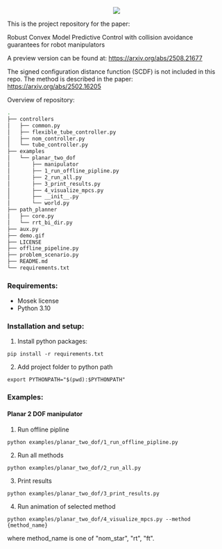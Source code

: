 <p align="center">
<img src="demo.gif"/>
</p>

This is the project repository for the paper:

Robust Convex Model Predictive Control with collision avoidance guarantees for robot manipulators

A preview version can be found at: https://arxiv.org/abs/2508.21677

The signed configuration distance function (SCDF) is not included in this repo. The method is described in the paper: https://arxiv.org/abs/2502.16205

Overview of repository:
```bash
.
├── controllers
│   ├── common.py
│   ├── flexible_tube_controller.py
│   ├── nom_controller.py
│   └── tube_controller.py
├── examples
│   └── planar_two_dof
│       ├── manipulator
│       ├── 1_run_offline_pipline.py
│       ├── 2_run_all.py
│       ├── 3_print_results.py
│       ├── 4_visualize_mpcs.py
│       ├── __init__.py
│       └── world.py
├── path_planner
│   ├── core.py
│   └── rrt_bi_dir.py
├── aux.py
├── demo.gif
├── LICENSE
├── offline_pipeline.py
├── problem_scenario.py
├── README.md
└── requirements.txt
```

### Requirements:
- Mosek license
- Python 3.10

### Installation and setup:
1. Install python packages:

`pip install -r requirements.txt`

2. Add project folder to python path

`export PYTHONPATH="$(pwd):$PYTHONPATH"`

### Examples:
#### Planar 2 DOF manipulator
1. Run offline pipline 

`python examples/planar_two_dof/1_run_offline_pipline.py`

2. Run all methods

`python examples/planar_two_dof/2_run_all.py`

3. Print results

`python examples/planar_two_dof/3_print_results.py`

4. Run animation of selected method

`python examples/planar_two_dof/4_visualize_mpcs.py --method {method_name}`

where method_name is one of "nom_star", "rt", "ft".
